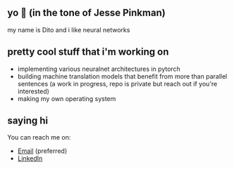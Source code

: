 ## yo 👋 (in the tone of Jesse Pinkman)

my name is Dito and i like neural networks

## pretty cool stuff that i'm working on
- implementing various neuralnet architectures in pytorch
- building machine translation models that benefit from more than parallel sentences (a work in progress, repo is private but reach out if you're interested)
- making my own operating system

## saying hi
You can reach me on:
- [Email](mailto:ryanditodua@gmail.com) (preferred)
- [LinkedIn](https://www.linkedin.com/in/ryandito-diandaru/)

